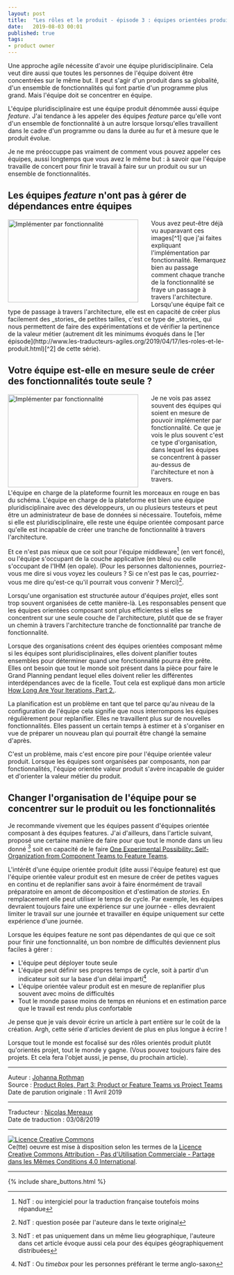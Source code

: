 ```yaml
---
layout: post
title:  "Les rôles et le produit - épisode 3 : équipes orientées produit ou feature vs équipes projet"
date:   2019-08-03 00:01
published: true
tags:
- product owner
---
```


Une approche agile nécessite d'avoir une équipe pluridisciplinaire. Cela veut dire aussi que toutes les personnes de l'équipe doivent être concentrées sur le même but. Il peut s'agir d'un produit dans sa globalité, d'un ensemble de fonctionnalités qui font partie d'un programme plus grand. Mais l'équipe doit se concentrer en équipe.

L'équipe pluridisciplinaire est une équipe produit dénommée aussi équipe _feature_.  J'ai tendance à les appeler des équipes _feature_ parce qu'elle vont d'un ensemble de fonctionnalité à un autre lorsque lorsqu'elles travaillent dans le cadre d'un programme ou dans la durée au fur et à mesure que le produit évolue.

Je ne me préoccuppe pas vraiment de comment vous pouvez appeler ces équipes, aussi longtemps que vous avez le même but : à savoir que l'équipe travaille de concert pour finir le travail à faire sur un produit ou sur un ensemble de fonctionnalités.

## Les équipes _feature_ n'ont pas à gérer de dépendances entre équipes

<div align="left" style="float:left; padding-right:30px" >
  <a href="{{ site.url }}assets/johanna/implementbyfeature1-fr.png"><img title="Implémenter par fonctionnalité" src="{{ site.url }}assets/johanna/implementbyfeature1-fr.png" width="300px" height="191px"/></a></div> Vous avez peut-être déjà vu auparavant ces images[^1] que j'ai faites expliquant l'implémentation par fonctionnalité. Remarquez bien au passage comment chaque tranche de la fonctionnalité se fraye un passage à travers l'architecture. Lorsqu'une équipe fait ce type de passage à travers l'architecture, elle est en capacité de créer plus facilement des _stories_ de petites tailles, c'est ce type de _stories_ qui nous permettent de faire des expérimentations et de vérifier la pertinence de la valeur métier (autrement dit les minimums évoqués dans le [1er épisode](http://www.les-traducteurs-agiles.org/2019/04/17/les-roles-et-le-produit.html)[^2] de cette série).

## Votre équipe est-elle en mesure seule de créer des fonctionnalités toute seule ?

<div align="left" style="float:left; padding-right:30px" >
  <a href="{{ site.url }}assets/johanna/curlicue.teamsbyarchlayer-fr.png"><img title="Implémenter par fonctionnalité" src="{{ site.url }}assets/johanna/curlicue.teamsbyarchlayer-fr.png" width="300px" height="214px"/></a></div> Je ne vois pas assez souvent des équipes qui soient en mesure de pouvoir implémenter par fonctionnalité. Ce que je vois le plus souvent c'est ce type d'organisation, dans lequel les équipes se concentrent à passer au-dessus de l'architecture et non à travers.

L'équipe en charge de la plateforme fournit les morceaux en rouge en bas du schéma. L'équipe en charge de la plateforme est bien une équipe pluridisciplinaire avec des développeurs, un ou plusieurs testeurs et peut être un administrateur de base de données si nécessaire. Toutefois, même si elle est pluridisciplinaire, elle reste une équipe orientée composant parce qu'elle est incapable de créer une tranche de fonctionnalité à travers l'architecture.

Et ce n'est pas mieux que ce soit pour l'équipe middleware[^3] (en vert foncé), ou l'équipe s'occupant de la couche applicative (en bleu) ou celle s'occupant de l'IHM (en opale). (Pour les personnes daltoniennes, pourriez-vous me dire si vous voyez les couleurs ? Si ce n'est pas le cas, pourriez-vous me dire qu'est-ce qu'il pourrait vous convenir ? Merci)[^4].

Lorsqu'une organisation est structurée autour d'équipes _projet_, elles sont trop souvent organisées de cette manière-là. Les responsables pensent que les équipes orientées composant sont plus efficientes si elles se concentrent sur une seule couche de l'architecture, plutôt que de se frayer un chemin à travers l'architecture tranche de fonctionnalité par tranche de fonctionnalité.

Lorsque des organisations créent des équipes orientées composant même si les équipes sont pluridisciplinaires, elles doivent planifier toutes ensembles pour déterminer quand une fonctionnalité pourra être prête. Elles ont besoin que tout le monde soit présent dans la pièce pour faire le Grand Planning pendant lequel elles doivent relier les différentes interdépendances avec de la ficelle. Tout cela est expliqué dans mon article [How Long Are Your Iterations, Part 2.](https://www.jrothman.com/mpd/agile/2015/11/how-long-are-your-iterations-part-2/).

La planification est un problème en tant que tel parce qu'au niveau de la configuration de l'équipe cela signifie que nous interrompons les équipes régulièrement pour replanifier. Elles ne travaillent plus sur de nouvelles fonctionnalités. Elles passent un certain temps à estimer et à s'organiser en vue de préparer un nouveau plan qui pourrait être changé la semaine d'après.

C'est un problème, mais c'est encore pire pour l'équipe orientée valeur produit. Lorsque les équipes sont organisées par composants, non par fonctionnalités, l'équipe orientée valeur produit s'avère incapable de guider et d'orienter la valeur métier du produit.

## Changer l'organisation de l'équipe pour se concentrer sur le produit ou les fonctionnalités

Je recommande vivement que les équipes passent d'équipes orientée composant à des équipes features. J'ai d'ailleurs, dans l'article suivant, proposé une certaine manière de faire pour que tout le monde dans un lieu donné [^5] soit en capacité de le faire  [One Experimental Possibility: Self-Organization from Component Teams to Feature Teams](https://www.jrothman.com/mpd/agile/2014/09/one-experimental-possibility-self-organization-from-component-teams-to-feature-teams/).

L'intérêt d'une équipe orientée produit (dite aussi l'équipe feature) est que l'équipe orientée valeur produit est en mesure de créer de petites vagues en continu et de replanifier sans avoir à faire énormément de travail préparatoire en amont de décomposition et d'estimation de _stories_. En remplacement elle peut utiliser le temps de cycle. Par exemple, les équipes devraient toujours faire une expérience sur une journée - elles devraient limiter le travail sur une journée et travailler en équipe uniquement sur cette expérience d'une journée.

Lorsque les équipes feature ne sont pas dépendantes de qui que ce soit pour finir une fonctionnalité, un bon nombre de difficultés deviennent plus faciles à gérer :

* L'équipe peut déployer toute seule
* L'équipe peut définir ses propres temps de cycle, soit à partir d'un indicateur soit sur la base d'un délai imparti[^6]
* L'équipe orientée valeur produit est en mesure de replanifier plus souvent avec moins de difficultés
* Tout le monde passe moins de temps en réunions et en estimation parce que le travail est rendu plus confortable

Je pense que je vais devoir écrire un article à part entière sur le coût de la création. Argh, cette série d'articles devient de plus en plus longue à écrire !

Lorsque tout le monde est focalisé sur des rôles orientés produit plutôt qu'orientés projet, tout le monde y gagne. (Vous pouvez toujours faire des projets. Et cela fera l'objet aussi, je pense, du prochain article).

[^1]: NdT : [ici](https://www.jrothman.com/mpd/program-management/2013/01/managing-the-stream-of-features-in-a-program/) pour être plus précis
[^2]: NdT : par minimum, l'auteure fait allusion aux notions de MVP et de MMF évoquées dans le 1er épisode de cette série d'articles  
[^3]: NdT : ou intergiciel pour la traduction française toutefois moins répandue
[^4]: NdT : question posée par l'auteure dans le texte original
[^5]: NdT : et pas uniquement dans un même lieu géographique, l'auteure dans cet article évoque aussi cela pour des équipes géographiquement distribuées
[^6]: NdT : Ou _timebox_ pour les personnes préférant le terme anglo-saxon
---
Auteur : [Johanna Rothman](https://www.createadaptablelife.com/about)  
Source : [Product Roles, Part 3: Product or Feature Teams vs Project Teams](https://www.jrothman.com/mpd/agile/2019/04/product-roles-part-3-product-or-feature-teams-vs-project-teams/)  
Date de parution originale : 11 Avril 2019  

---
Traducteur : [Nicolas Mereaux](http://www.les-traducteurs-agiles.org/traducteurs/)  
Date de traduction : 03/08/2019  

---

<a rel="license" href="http://creativecommons.org/licenses/by-nc-sa/4.0/"><img alt="Licence Creative Commons" style="border-width:0" src="http://i.creativecommons.org/l/by-nc-sa/4.0/88x31.png" /></a><br />Ce(tte) oeuvre est mise à disposition selon les termes de la <a rel="license" href="http://creativecommons.org/licenses/by-nc-sa/4.0/">Licence Creative Commons Attribution - Pas d'Utilisation Commerciale - Partage dans les Mêmes Conditions 4.0 International</a>.

---

{% include share_buttons.html %}
